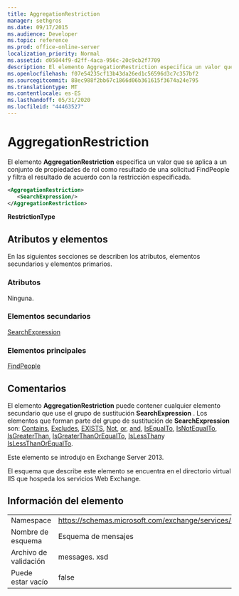 ```yaml
---
title: AggregationRestriction
manager: sethgros
ms.date: 09/17/2015
ms.audience: Developer
ms.topic: reference
ms.prod: office-online-server
localization_priority: Normal
ms.assetid: d05044f9-d2ff-4aca-956c-20c9cb2f7709
description: El elemento AggregationRestriction especifica un valor que se aplica a un conjunto de propiedades de rol como resultado de una solicitud FindPeople y filtra el resultado de acuerdo con la restricción especificada.
ms.openlocfilehash: f07e54235cf13b43da26ed1c56596d3c7c357bf2
ms.sourcegitcommit: 88ec988f2bb67c1866d06b361615f3674a24e795
ms.translationtype: MT
ms.contentlocale: es-ES
ms.lasthandoff: 05/31/2020
ms.locfileid: "44463527"
---
```

# <a name="aggregationrestriction"></a>AggregationRestriction

El elemento **AggregationRestriction** especifica un valor que se aplica a un conjunto de propiedades de rol como resultado de una solicitud FindPeople y filtra el resultado de acuerdo con la restricción especificada. 
  
```XML
<AggregationRestriction>
   <SearchExpression/>
</AggregationRestriction>
```

 **RestrictionType**
## <a name="attributes-and-elements"></a>Atributos y elementos

En las siguientes secciones se describen los atributos, elementos secundarios y elementos primarios.
  
### <a name="attributes"></a>Atributos

Ninguna.
  
### <a name="child-elements"></a>Elementos secundarios

[SearchExpression](searchexpression.md)
  
### <a name="parent-elements"></a>Elementos principales

[FindPeople](findpeople.md)
  
## <a name="remarks"></a>Comentarios

El elemento **AggregationRestriction** puede contener cualquier elemento secundario que use el grupo de sustitución **SearchExpression** . Los elementos que forman parte del grupo de sustitución de **SearchExpression** son: [Contains](contains.md), [Excludes](excludes.md), [EXISTS](exists.md), [Not](not.md), [or](or.md), [and](and.md), [IsEqualTo](isequalto.md), [IsNotEqualTo](isnotequalto.md), [IsGreaterThan](isgreaterthan.md), [IsGreaterThanOrEqualTo](isgreaterthanorequalto.md), [IsLessThan](islessthan.md)y [IsLessThanOrEqualTo](islessthanorequalto.md).
  
Este elemento se introdujo en Exchange Server 2013.
  
El esquema que describe este elemento se encuentra en el directorio virtual IIS que hospeda los servicios Web Exchange.
  
## <a name="element-information"></a>Información del elemento

|||
|:-----|:-----|
|Namespace  <br/> |https://schemas.microsoft.com/exchange/services/2006/messages  <br/> |
|Nombre de esquema  <br/> |Esquema de mensajes  <br/> |
|Archivo de validación  <br/> |messages. xsd  <br/> |
|Puede estar vacío  <br/> |false  <br/> |
   

